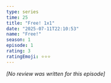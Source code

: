 ```yaml
---
type: series
time: 25
title: "Free! 1x1"
date: "2025-07-11T22:10:53"
name: "Free!"
season: 1
episode: 1
rating: 3
ratingEmoji: ⭐️⭐️⭐️
---
```


*[No review was written for this episode]*
